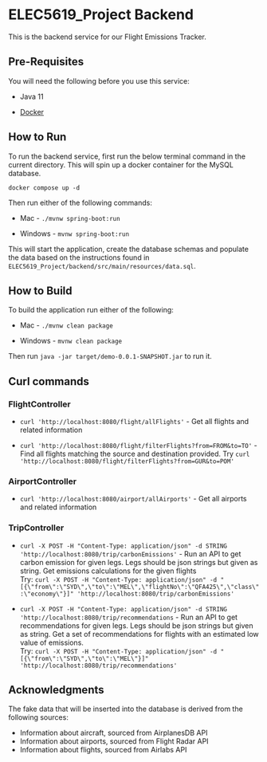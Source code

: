 # ELEC5619_Project Backend

This is the backend service for our Flight Emissions Tracker.

## Pre-Requisites

You will need the following before you use this service:

* Java 11

* [Docker](https://docs.docker.com/get-docker/)

## How to Run

To run the backend service, first run the below terminal command in the current directory. This will spin up a docker
container for the MySQL database.

```docker compose up -d```

Then run either of the following commands:

* Mac - `./mvnw spring-boot:run`

* Windows - `mvnw spring-boot:run`

This will start the application, create the database schemas and populate the data based on the instructions found in `ELEC5619_Project/backend/src/main/resources/data.sql`.

## How to Build

To build the application run either of the following:

* Mac - `./mvnw clean package`

* Windows - `mvnw clean package`

Then run `java -jar target/demo-0.0.1-SNAPSHOT.jar` to run it.

## Curl commands

### FlightController

* `curl 'http://localhost:8080/flight/allFlights'` - Get all flights and related information

* `curl 'http://localhost:8080/flight/filterFlights?from=FROM&to=TO'` - Find all flights matching the source and
  destination provided.
  Try `curl 'http://localhost:8080/flight/filterFlights?from=GUR&to=POM'`

### AirportController

* `curl 'http://localhost:8080/airport/allAirports'` - Get all airports and related information

### TripController

* `curl -X POST -H "Content-Type: application/json" -d STRING 'http://localhost:8080/trip/carbonEmissions'` - Run an API to get carbon emission for given
  legs. Legs should be json strings but given as string. Get emissions calculations for the given flights  
  Try: `curl -X POST -H "Content-Type: application/json" -d "[{\"from\":\"SYD\",\"to\":\"MEL\",\"flightNo\":\"QFA425\",\"class\":\"economy\"}]" 'http://localhost:8080/trip/carbonEmissions'`

* `curl -X POST -H "Content-Type: application/json" -d STRING 'http://localhost:8080/trip/recommendations` - Run an API to get recommendations for given
  legs. Legs should be json strings but given as string. Get a set of recommendations for flights with an estimated low
  value of emissions.  
  Try: `curl -X POST -H "Content-Type: application/json" -d "[{\"from\":\"SYD\",\"to\":\"MEL\"}]" 'http://localhost:8080/trip/recommendations'`

## Acknowledgments

The fake data that will be inserted into the database is derived from the following sources:

* Information about aircraft, sourced from AirplanesDB API
* Information about airports, sourced from Flight Radar API
* Information about flights, sourced from Airlabs API

